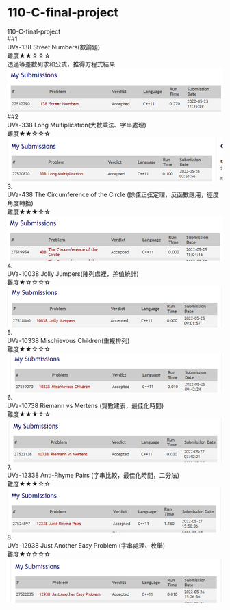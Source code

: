 # 110-C-final-project  
110-C-final-project   
##1  
UVa-138 Street Numbers(數論題)  
難度★★☆☆☆  
透過等差數列求和公式，推得方程式結果  
![image](https://github.com/kerong2002/110-C-final-project/blob/main/My%20Submissions/138.PNG)  
##2      
UVa-338 Long Multiplication(大數乘法、字串處理)  
難度★★☆☆☆    
![image](https://github.com/kerong2002/110-C-final-project/blob/main/My%20Submissions/338.PNG)  
3.  
UVa-438 The Circumference of the Circle (餘弦正弦定理，反函數應用，徑度角度轉換)   
難度★★★☆☆  
![image](https://github.com/kerong2002/110-C-final-project/blob/main/My%20Submissions/438.PNG)  
4.  
UVa-10038 Jolly Jumpers(陣列處裡，差值統計)   
難度★☆☆☆☆    
![image](https://github.com/kerong2002/110-C-final-project/blob/main/My%20Submissions/10038.PNG)  
5.  
UVa-10338 Mischievous Children(重複排列)   
難度★★☆☆☆   
![image](https://github.com/kerong2002/110-C-final-project/blob/main/My%20Submissions/10338.PNG)  
6.  
UVa-10738 Riemann vs Mertens (質數建表，最佳化時間)  
難度★★★☆☆  
![image](https://github.com/kerong2002/110-C-final-project/blob/main/My%20Submissions/10738.PNG)  
7.  
UVa-12338 Anti-Rhyme Pairs (字串比較，最佳化時間，二分法)  
難度★★★☆☆  
![image](https://github.com/kerong2002/110-C-final-project/blob/main/My%20Submissions/12338.PNG)  
8.  
UVa-12938 Just Another Easy Problem  (字串處理、枚舉)    
難度★☆☆☆☆  
![image](https://github.com/kerong2002/110-C-final-project/blob/main/My%20Submissions/12938.PNG)  
